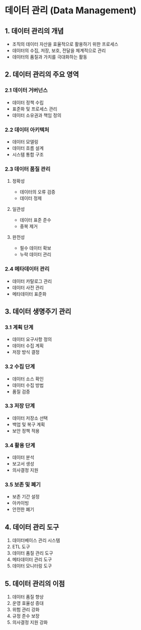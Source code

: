 # 데이터 관리 (Data Management)

## 1. 데이터 관리의 개념

- 조직의 데이터 자산을 효율적으로 활용하기 위한 프로세스
- 데이터의 수집, 저장, 보호, 전달을 체계적으로 관리
- 데이터의 품질과 가치를 극대화하는 활동

## 2. 데이터 관리의 주요 영역

### 2.1 데이터 거버넌스
- 데이터 정책 수립
- 표준화 및 프로세스 관리
- 데이터 소유권과 책임 정의

### 2.2 데이터 아키텍처
- 데이터 모델링
- 데이터 흐름 설계
- 시스템 통합 구조

### 2.3 데이터 품질 관리
1. 정확성
   - 데이터의 오류 검증
   - 데이터 정제
   
2. 일관성
   - 데이터 표준 준수
   - 중복 제거

3. 완전성
   - 필수 데이터 확보
   - 누락 데이터 관리

### 2.4 메타데이터 관리
- 데이터 카탈로그 관리
- 데이터 사전 관리
- 메타데이터 표준화

## 3. 데이터 생명주기 관리

### 3.1 계획 단계
- 데이터 요구사항 정의
- 데이터 수집 계획
- 저장 방식 결정

### 3.2 수집 단계
- 데이터 소스 확인
- 데이터 수집 방법
- 품질 검증

### 3.3 저장 단계
- 데이터 저장소 선택
- 백업 및 복구 계획
- 보안 정책 적용

### 3.4 활용 단계
- 데이터 분석
- 보고서 생성
- 의사결정 지원

### 3.5 보존 및 폐기
- 보존 기간 설정
- 아카이빙
- 안전한 폐기

## 4. 데이터 관리 도구

1. 데이터베이스 관리 시스템
2. ETL 도구
3. 데이터 품질 관리 도구
4. 메타데이터 관리 도구
5. 데이터 모니터링 도구

## 5. 데이터 관리의 이점

1. 데이터 품질 향상
2. 운영 효율성 증대
3. 위험 관리 강화
4. 규정 준수 보장
5. 의사결정 지원 강화
